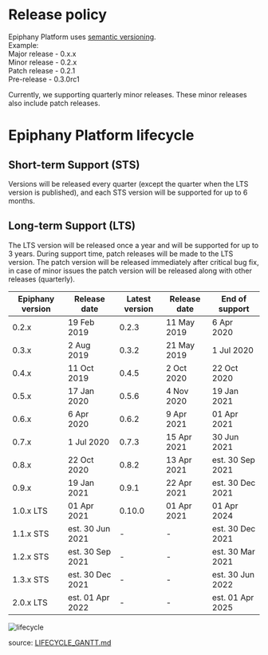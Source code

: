# Release policy

Epiphany Platform uses [semantic versioning](https://semver.org/).  
Example:  
Major release - 0.x.x  
Minor release - 0.2.x  
Patch release - 0.2.1  
Pre-release - 0.3.0rc1

Currently, we supporting quarterly minor releases. These minor releases also include patch releases.

# Epiphany Platform lifecycle

## Short-term Support (STS)

Versions will be released every quarter (except the quarter when the LTS version is published), and each STS version will be supported for up to 6 months.

## Long-term Support (LTS)

The LTS version will be released once a year and will be supported for up to 3 years. During support time, patch releases will be made to the LTS version. The patch version will be released immediately after critical bug fix, in case of minor issues the patch version will be released along with other releases (quarterly).

| Epiphany version | Release date | Latest version | Release date | End of support |
| ----------------------| --------------- | -------------|--------------------|--------------- |
| 0.2.x | 19 Feb 2019 | 0.2.3 | 11 May 2019 | 6 Apr 2020 |
| 0.3.x | 2 Aug 2019 | 0.3.2 | 21 May 2019 | 1 Jul 2020 |
| 0.4.x | 11 Oct 2019 | 0.4.5 | 2 Oct 2020 | 22 Oct 2020 |
| 0.5.x | 17 Jan 2020 | 0.5.6 | 4 Nov 2020 | 19 Jan 2021 |
| 0.6.x | 6 Apr 2020 | 0.6.2 | 9 Apr 2021 |  01 Apr 2021 |
| 0.7.x | 1 Jul 2020 | 0.7.3 | 15 Apr 2021 | 30 Jun 2021 |
| 0.8.x | 22 Oct 2020 | 0.8.2 | 13 Apr 2021 | est. 30 Sep 2021 |
| 0.9.x | 19 Jan 2021 | 0.9.1 | 22 Apr 2021 | est. 30 Dec 2021 |
| 1.0.x LTS| 01 Apr 2021 | 0.10.0 | 01 Apr 2021 | 01 Apr 2024 |
| 1.1.x STS| est. 30 Jun 2021 | - | - | est. 30 Dec 2021 |
| 1.2.x STS| est. 30 Sep 2021 | - | - | est. 30 Mar 2021 |
| 1.3.x STS| est. 30 Dec 2021 | - | - | est. 30 Jun 2022 |
| 2.0.x LTS| est. 01 Apr 2022 | - | - | est. 01 Apr 2025 |

![lifecycle](../assets/images/lifecycle.png)

source: [LIFECYCLE_GANTT.md](LIFECYCLE_GANTT.md)
